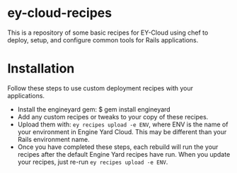 ey-cloud-recipes
===============
This is a repository of some basic recipes for EY-Cloud using chef to deploy, setup, and configure common tools for Rails applications.


Installation
============

Follow these steps to use custom deployment recipes with your applications.

* Install the engineyard gem:
  $ gem install engineyard
* Add any custom recipes or tweaks to your copy of these recipes.
* Upload them with: `ey recipes upload -e ENV`, where ENV is the name of your environment in Engine Yard Cloud. This may be different than your Rails environment name.
* Once you have completed these steps, each rebuild will run the your
  recipes after the default Engine Yard recipes have run. When you
  update your recipes, just re-run `ey recipes upload -e ENV`.
